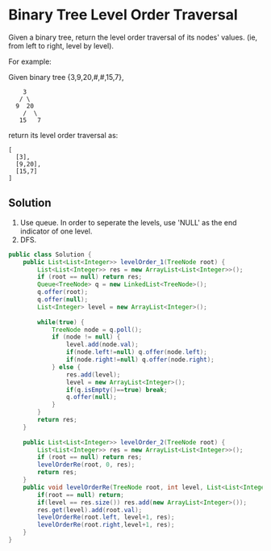 # Binary Tree Level Order Traversal

Given a binary tree, return the level order traversal of its nodes' values. (ie, from left to right, level by level).

For example:

Given binary tree {3,9,20,#,#,15,7},

        3
       / \
      9  20
        /  \
       15   7
   
return its level order traversal as:

    [
      [3],
      [9,20],
      [15,7]
    ]

## Solution

1. Use queue. In order to seperate the levels, use 'NULL' as the end indicator of one level.
2. DFS.

```java
public class Solution {
    public List<List<Integer>> levelOrder_1(TreeNode root) {
        List<List<Integer>> res = new ArrayList<List<Integer>>();
        if (root == null) return res;
        Queue<TreeNode> q = new LinkedList<TreeNode>();
        q.offer(root);
        q.offer(null);
        List<Integer> level = new ArrayList<Integer>();
        
        while(true) {
            TreeNode node = q.poll();
            if (node != null) {
                level.add(node.val);
                if(node.left!=null) q.offer(node.left);
                if(node.right!=null) q.offer(node.right);
            } else {
                res.add(level);
                level = new ArrayList<Integer>();
                if(q.isEmpty()==true) break;
                q.offer(null);
            }
        }
        return res;
    }
    
    public List<List<Integer>> levelOrder_2(TreeNode root) {
        List<List<Integer>> res = new ArrayList<List<Integer>>();
        if (root == null) return res;
        levelOrderRe(root, 0, res);
        return res;
    }
    public void levelOrderRe(TreeNode root, int level, List<List<Integer>> res) {
        if(root == null) return;
        if(level == res.size()) res.add(new ArrayList<Integer>());
        res.get(level).add(root.val);
        levelOrderRe(root.left, level+1, res);
        levelOrderRe(root.right,level+1, res);
    }
}
```